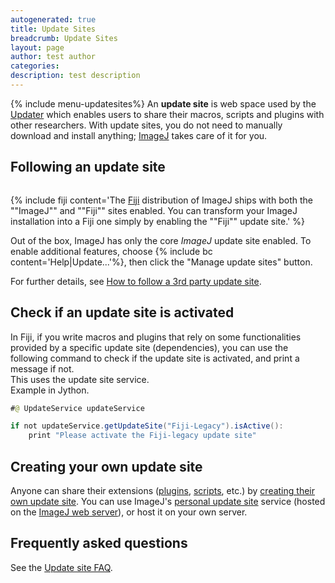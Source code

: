 ```yaml
---
autogenerated: true
title: Update Sites
breadcrumb: Update Sites
layout: page
author: test author
categories: 
description: test description
---
```


{% include menu-updatesites%}
An **update site** is web space used by the [Updater](Updater "wikilink") which enables users to share their macros, scripts and plugins with other researchers. With update sites, you do not need to manually download and install anything; [ImageJ](ImageJ "wikilink") takes care of it for you.

## Following an update site

<div style="clear: right; float: right">

{% include fiji content='The [Fiji](Fiji "wikilink") distribution of ImageJ ships with both the ""ImageJ"" and ""Fiji"" sites enabled. You can transform your ImageJ installation into a Fiji one simply by enabling the ""Fiji"" update site.' %}

</div>

Out of the box, ImageJ has only the core *ImageJ* update site enabled. To enable additional features, choose {% include bc content='Help|Update...'%}, then click the "Manage update sites" button.

For further details, see [How to follow a 3rd party update site](How_to_follow_a_3rd_party_update_site "wikilink").

## Check if an update site is activated

In Fiji, if you write macros and plugins that rely on some functionalities provided by a specific update site (dependencies), you can use the following command to check if the update site is activated, and print a message if not.  
This uses the update site service.  
Example in Jython.

``` java
#@ UpdateService updateService

if not updateService.getUpdateSite("Fiji-Legacy").isActive():
    print "Please activate the Fiji-legacy update site"
```

## Creating your own update site

Anyone can share their extensions ([plugins](plugins "wikilink"), [scripts](scripts "wikilink"), etc.) by [creating their own update site](How_to_set_up_and_populate_an_update_site "wikilink"). You can use ImageJ's [personal update site](personal_update_site "wikilink") service (hosted on the [ImageJ web server](http://sites.imagej.net/)), or host it on your own server.

## Frequently asked questions

See the [Update site FAQ](Update_site_FAQ "wikilink").
